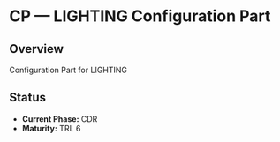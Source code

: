 # CP — LIGHTING Configuration Part

## Overview
Configuration Part for LIGHTING

## Status  
- **Current Phase:** CDR
- **Maturity:** TRL 6

